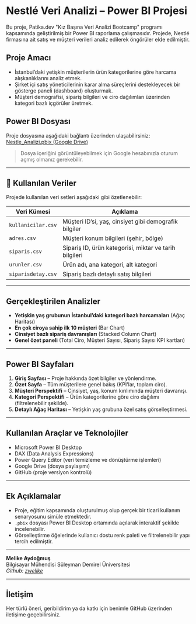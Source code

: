 #  Nestlé Veri Analizi – Power BI Projesi

Bu proje, Patika.dev "Kız Başına Veri Analizi Bootcamp" programı kapsamında geliştirilmiş bir Power BI raporlama çalışmasıdır. Projede, Nestlé firmasına ait satış ve müşteri verileri analiz edilerek öngörüler elde edilmiştir.

##  Proje Amacı

- İstanbul’daki yetişkin müşterilerin ürün kategorilerine göre harcama alışkanlıklarını analiz etmek.
- Şirket içi satış yöneticilerinin karar alma süreçlerini destekleyecek bir gösterge paneli (dashboard) oluşturmak.
- Müşteri demografisi, sipariş bilgileri ve ciro dağılımları üzerinden kategori bazlı içgörüler üretmek.

##  Power BI Dosyası

Proje dosyasına aşağıdaki bağlantı üzerinden ulaşabilirsiniz:  
 [Nestle_Analizi.pbix (Google Drive)](https://drive.google.com/file/d/1SP6tbtaisgZrLL7gXQZEo3eXLXxqdEWs/view?usp=sharing)
> Dosya içeriğini görüntüleyebilmek için Google hesabınızla oturum açmış olmanız gerekebilir.

---

## 🧩 Kullanılan Veriler

Projede kullanılan veri setleri aşağıdaki gibi özetlenebilir:

| Veri Kümesi | Açıklama |
|------------|----------|
| `kullanicilar.csv` | Müşteri ID’si, yaş, cinsiyet gibi demografik bilgiler |
| `adres.csv` | Müşteri konum bilgileri (şehir, bölge) |
| `siparis.csv` | Sipariş ID, ürün kategorisi, miktar ve tarih bilgileri |
| `urunler.csv` | Ürün adı, ana kategori, alt kategori |
| `siparisdetay.csv` | Sipariş bazlı detaylı satış bilgileri |

---

##  Gerçekleştirilen Analizler

-  **Yetişkin yaş grubunun İstanbul’daki kategori bazlı harcamaları** (Ağaç Haritası)
-  **En çok ciroya sahip ilk 10 müşteri** (Bar Chart)
-  **Cinsiyet bazlı sipariş davranışları** (Stacked Column Chart)
-  **Genel özet paneli** (Total Ciro, Müşteri Sayısı, Sipariş Sayısı KPI kartları)

---

##  Power BI Sayfaları

1. **Giriş Sayfası** – Proje hakkında özet bilgiler ve yönlendirme.
2. **Özet Sayfa** – Tüm müşterilere genel bakış (KPI'lar, toplam ciro).
3. **Müşteri Perspektifi** – Cinsiyet, yaş, konum kırılımında müşteri davranışı.
4. **Kategori Perspektifi** – Ürün kategorilerine göre ciro dağılımı (filtrelenebilir şekilde).
5. **Detaylı Ağaç Haritası** – Yetişkin yaş grubuna özel satış görselleştirmesi.

---

##  Kullanılan Araçlar ve Teknolojiler

- Microsoft Power BI Desktop
- DAX (Data Analysis Expressions)
- Power Query Editor (veri temizleme ve dönüştürme işlemleri)
- Google Drive (dosya paylaşımı)
- GitHub (proje versiyon kontrolü)

---

##  Ek Açıklamalar

- Proje, eğitim kapsamında oluşturulmuş olup gerçek bir ticari kullanım senaryosunu simüle etmektedir.
- `.pbix` dosyası Power BI Desktop ortamında açılarak interaktif şekilde incelenebilir.
- Görselleştirme öğelerinde kullanıcı dostu renk paleti ve filtrelenebilir yapı tercih edilmiştir.

---

**Melike Aydoğmuş**  
Bilgisayar Mühendisi 
Süleyman Demirel Üniversitesi  
_Github: [zwelike](https://github.com/zwelike)_

---

##  İletişim

Her türlü öneri, geribildirim ya da katkı için benimle GitHub üzerinden iletişime geçebilirsiniz.

